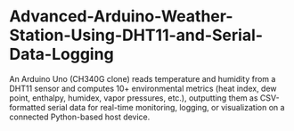 # Advanced-Arduino-Weather-Station-Using-DHT11-and-Serial-Data-Logging
An Arduino Uno (CH340G clone) reads temperature and humidity from a DHT11 sensor and computes 10+ environmental metrics (heat index, dew point, enthalpy, humidex, vapor pressures, etc.), outputting them as CSV-formatted serial data for real-time monitoring, logging, or visualization on a connected Python-based host device.
